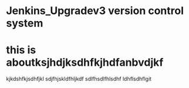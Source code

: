 # Jenkins_Upgradev3 version control system
# this is aboutksjhdjksdhfkjhdfanbvdjkf
kjkdshfkjsdhfjkl
sdjfhjskldfhljkdf
sdlfhsdlfhlsdhf
ldhflsdhflgit  

